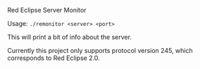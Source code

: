 Red Eclipse Server Monitor

Usage:
	`./remonitor <server> <port>`

This will print a bit of info about the server.

Currently this project only supports protocol version 245, which corresponds to
Red Eclipse 2.0.
